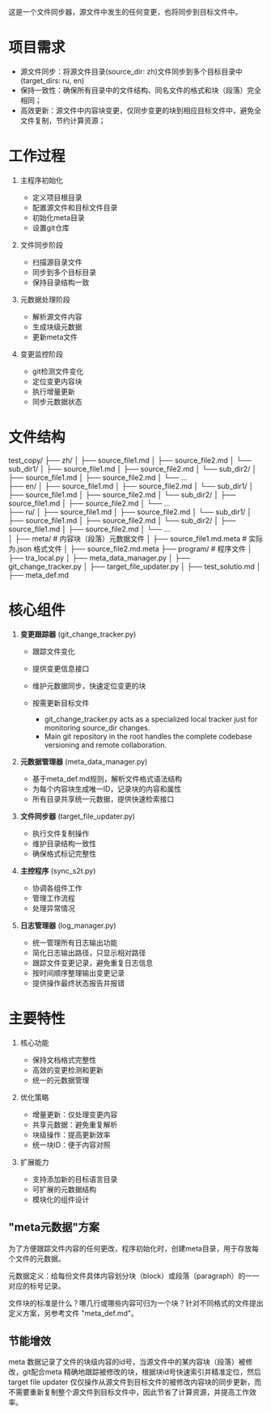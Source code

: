 这是一个文件同步器，源文件中发生的任何变更，也将同步到目标文件中。

# 项目需求
- 源文件同步：将源文件目录(source_dir: zh)文件同步到多个目标目录中(target_dirs: ru, en)
- 保持一致性：确保所有目录中的文件结构、同名文件的格式和块（段落）完全相同；
- 高效更新：源文件中内容块变更，仅同步变更的块到相应目标文件中，避免全文件复制，节约计算资源；



# 工作过程

1. 主程序初始化
   - 定义项目根目录
   - 配置源文件和目标文件目录
   - 初始化meta目录
   - 设置git仓库

2. 文件同步阶段
   - 扫描源目录文件
   - 同步到多个目标目录
   - 保持目录结构一致

3. 元数据处理阶段
   - 解析源文件内容
   - 生成块级元数据
   - 更新meta文件

4. 变更监控阶段
   - git检测文件变化
   - 定位变更内容块
   - 执行增量更新
   - 同步元数据状态



# 文件结构

test_copy/
├── zh/
│   ├── source_file1.md
│   ├── source_file2.md
│   └── sub_dir1/
│        ├── source_file1.md
│        ├── source_file2.md
│        └── sub_dir2/
│            ├── source_file1.md
│            ├── source_file2.md
│            └── ...     
├── en/
│   ├── source_file1.md
│   ├── source_file2.md
│   └── sub_dir1/
│        ├── source_file1.md
│        ├── source_file2.md
│        └── sub_dir2/
│            ├── source_file1.md
│            ├── source_file2.md
│            └── ...     
├── ru/
│   ├── source_file1.md
│   ├── source_file2.md
│   └── sub_dir1/
│        ├── source_file1.md
│        ├── source_file2.md
│        └── sub_dir2/
│            ├── source_file1.md
│            ├── source_file2.md
│            └── ...     
│
├── meta/ # 内容块（段落）元数据文件
│   ├── source_file1.md.meta # 实际为.json 格式文件
│   ├── source_file2.md.meta
├── program/ # 程序文件
│   ├── tra_local.py
│   ├── meta_data_manager.py
│   ├── git_change_tracker.py
│   ├── target_file_updater.py
│   ├── test_solutio.md
│   ├── meta_def.md

# 核心组件
1. **变更跟踪器** (git_change_tracker.py)
    - 跟踪文件变化
    - 提供变更信息接口
    - 维护元数据同步，快速定位变更的块
    - 按需更新目标文件

      - git_change_tracker.py acts as a specialized local tracker just for monitoring source_dir changes.
      - Main git repository in the root handles the complete codebase versioning and remote collaboration.

2. **元数据管理器** (meta_data_manager.py)
    - 基于meta_def.md规则，解析文件格式语法结构
    - 为每个内容块生成唯一ID，记录块的内容和属性
    - 所有目录共享统一元数据，提供快速检索接口

3. **文件同步器** (target_file_updater.py)
    - 执行文件复制操作
    - 维护目录结构一致性
    - 确保格式标记完整性

4. **主控程序** (sync_s2t.py)
    - 协调各组件工作
    - 管理工作流程
    - 处理异常情况

5. **日志管理器** (log_manager.py)
    - 统一管理所有日志输出功能
    - 简化日志输出路径，只显示相对路径
    - 跟踪文件变更记录，避免重复日志信息
    - 按时间顺序整理输出变更记录
    - 提供操作最终状态报告并报错

# 主要特性
1. 核心功能
   - 保持文档格式完整性
   - 高效的变更检测和更新
   - 统一的元数据管理

2. 优化策略
   - 增量更新：仅处理变更内容
   - 共享元数据：避免重复解析
   - 块级操作：提高更新效率
   - 统一块ID：便于内容对照

3. 扩展能力
   - 支持添加新的目标语言目录
   - 可扩展的元数据结构
   - 模块化的组件设计


## "meta元数据"方案

为了方便跟踪文件内容的任何更改，程序初始化时，创建meta目录，用于存放每个文件的元数据。

元数据定义：给每份文件具体内容划分块（block）或段落（paragraph）的一一对应的标号记录。

文件块的标准是什么？哪几行或哪些内容可归为一个块？针对不同格式的文件提出定义方案，另参考文件 "meta_def.md"。



## 节能增效

meta 数据记录了文件的块级内容的id号，当源文件中的某内容块（段落）被修改，git配合meta 精确地跟踪被修改的块，根据块id号快速索引并精准定位，然后target file updater 仅仅操作从源文件到目标文件的被修改内容块的同步更新，而不需要重新复制整个源文件到目标文件中，因此节省了计算资源，并提高工作效率。
